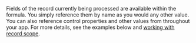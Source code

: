 Fields of the record currently being processed are available within the formula.  You simply reference them by name as you would any other value.  You can also reference control properties and other values from throughout your app.  For more details, see the examples below and [working with record scope](../working-with-tables.md#record-scope). 

